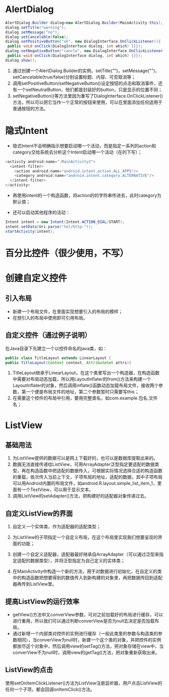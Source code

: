 # AlertDialog

```java
AlertDialog.Builder dialog=new AlertDialog.Builder(MainActivity.this);
dialog.setTitle("warning");
dialog.setMessage("no");
dialog.setCancelable(false);
dialog.setPositiveButton("ok", new DialogInterface.OnClickListener(){    @Override
 public void onClick(DialogInterface dialog, int which) {}});
dialog.setNegativeButton("cancle", new DialogInterface.OnClickListener() {    @Override
 public void onClick(DialogInterface dialog, int which) {}});
dialog.show();
```

1. 通过创建一个AlertDialog.Builder的实例，setTitle("")，setMessage("")，setCancelable(true/false)分别设置标题、内容、可否取消等；
2. 调用setPositiveButton/setNegativeButton()设定按钮的点击和取消事件，还有一个setNeutralButton，他们都是封装好的button，只是显示的位置不同；
3. setNegativeButton()等方法里因为重写了DialogInterface.OnClickListener()方法，所以可以把它当作一个正常的按钮来使用，可以在里面添加任何适用于普通按钮的方法。

# 隐式Intent

- 隐式Intent不会明确指示想要启动哪一个活动，而是指定一系列的action和category交给系统去分析这个Intent启动哪一个活动（在<activity>的<intent-filter>下写）；

```java
<activity android:name=".MainActivity2">
  <intent-filter>        
    <action android:name="android.intent.action.ALL_APPS"/>        
    <category android:name="android.intent.category.ALTERNATIVE"/>
  </intent-filter>
</activity>
```

- 再使用intent的一个构造函数，将action的的字符串传进去，此时category为默认值；

- 还可以启动其他程序的活动：

```java
Intent intent = new Intent(Intent.ACTION_DIAL/START);
intent.setData(Uri.parse("tel/http:"));
startActivity(intent);
```

# 百分比控件（很少使用，不写）

# 创建自定义控件

## 引入布局

- 新建一个布局文件，在里面实现想要引入的布局的模样；
- 在想引入的布局中使用<include layout="@layout/文件名"/>即可引用布局。

## 自定义控件（通过例子说明）

在Java目录下先建立一个以控件命名的java类，如：

```java
public class TitleLayout extends LinearLayout { 
public TitleLayout(Context context, AttributeSet attrs){                  super(context,attrs);                                                          LayoutInflater.from(context).inflate(R.layout.title,this);}
```

1. TitleLayout继承于LinearLayout，在这个类里写出一个构造器，在构造函数中需要对布局动态加载，所以用LayoutInflater的from()方法来构建一个LayoutInflater的对象，然后调用inflate()函数动态加载布局文件，接收两个参数，第一个便是布局文件的地址，第二个参数暂时只需要写this；
2. 在需要这个控件的布局中引用，要用完整类名，如com.example.包名.文件名；

# ListView

## 基础用法

1. 为ListView提供的数据可以是网上下载好的，也可以是数据库提取出来的。
2. 数据无法直接传递给ListView，可用ArrayAdapter泛型指定要适配的数据类型，再在构造函数中把适配的数据传入，可根据实际情况选择合适的构造函数的重载，依次传入当前上下文，子项布局的地址，适配的数据，其中子项布局可以用Android内置的布局文件，如android.R.layout.simple_list_item_1，里面有一个TextView，可以用于显示文本。
3. 调用ListView的setAdapter()方法，把构建好的适配器对象传递过去。

## 自定义ListView的界面

1. 自定义一个实体类，作为适配器的适配类型；

2. 为ListView的子项指定一个自定义布局，在这个布局里实现我们想要呈现的界面的功能；

3. 创建一个自定义适配器，适配器最好继承自ArrayAdapter（可以通过泛型来指定适配的数据类型），并将泛型指定为自己定义的实体类；
4. 在MainActivity中构造一个新的方法，用于对数据进行初始化，在自定义的类中的构造函数把想要得到的数值传入到新构建的对象里，再把数据传回到适配器再传到ListView里。

## 提高ListView的运行效率

- getView()方法中又converView参数，可对之前加载好的布局进行缓存，可以进行重用，所以我们可以通过判断converView是否为null去决定是否加载布局。
- 通过新增一个内部类对控件的实例进行缓存（一般此类里的参数与构造类的参数相同），当converView为null时，新建一个这个类的对象，并把控件的实例都放尽这个对象中，然后调用view的setTag()方法，把对象存储在view中，当converView不为null时，调用view的getTag()方法，把对象重新获取出来。

## ListView的点击

使用setOnItemClickListener()方法为ListView注册监听器，用户点击ListView的任何一个子项，都会回调onItemClick()方法。

